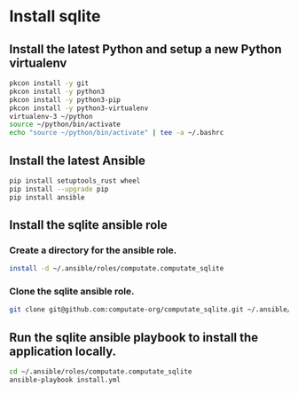 # Install sqlite

## Install the latest Python and setup a new Python virtualenv

```bash
pkcon install -y git
pkcon install -y python3
pkcon install -y python3-pip
pkcon install -y python3-virtualenv
virtualenv-3 ~/python
source ~/python/bin/activate
echo "source ~/python/bin/activate" | tee -a ~/.bashrc
```

## Install the latest Ansible

```bash
pip install setuptools_rust wheel
pip install --upgrade pip
pip install ansible
```

## Install the sqlite ansible role

### Create a directory for the ansible role. 

```bash
install -d ~/.ansible/roles/computate.computate_sqlite
```

### Clone the sqlite ansible role. 

```bash
git clone git@github.com:computate-org/computate_sqlite.git ~/.ansible/roles/computate.computate_sqlite
```

## Run the sqlite ansible playbook to install the application locally. 

```bash
cd ~/.ansible/roles/computate.computate_sqlite
ansible-playbook install.yml
```

